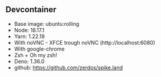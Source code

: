 ## Devcontainer

- Base image: ubuntu:rolling
- Node: 18.17.1
- Yarn: 1.22.19
- With noVNC - XFCE trough noVNC (http://localhost:6080)
- With google-chrome
- Zsh + Oh my zsh!
- Deno: 1.36.0
- github: https://github.com/zerdos/spike.land
